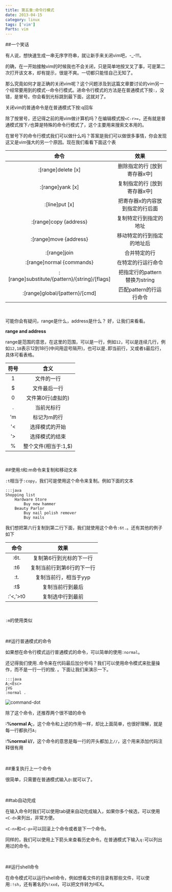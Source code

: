 ```yaml
---
title: 第五章:命令行模式
date: 2013-04-15
category: linux
tags: ['vim']
Parts: vim
---
```


##一个笑话

有人说，想快速生成一串无序字符串，就让新手来关闭vim吧，-_-!!!。
<!-- excerpt -->

的确，在一开始接触vim的时候我也不会关闭，只是简单地按叉叉了事，可是第二次打开该文本，却有提示，很是不爽。一切都只能怪自己无知了。

那么究竟如何才是正确的关闭vim呢？这个问题涉及到这篇文章要讨论的vim另一个经常要用到的模式--命令行模式。进命令行模式的方法是在普通模式下按`:`，没错，是冒号。你会看到光标跳到最下面，这就对了。

<p class="info">关闭vim的普通命令是在普通模式下按:q回车</p>


除了按冒号，还记得之前的用vim做计算机吗？在编辑模式按`<C-r>=`，还有就是普通模式按下`/`也算是特殊的命令行模式了，这个主要用来搜索文本用的。

在冒号下的命令行模式我们可以做什么吗？答案是我们可以做很多事情，你会发现这又是vim强大的另一个原因。现在我们看看下面这个表

命令|效果
:-----:|:-----:
:[range]delete [x]        |删除指定的行 [放到寄存器x中]
:[range]yank [x]          |复制指定的行 [放到寄存器x中]
:[line]put [x]            |把寄存器x的内容放到指定的行后面
:[range]copy {address}    |复制特定行到指定的地址
:[range]move {address}    |移动特定的行到指定的地址后
:[range]join              |合并特定的行
:[range]normal {commands} |在特定的行运行命令
:[range]substitute/{pattern}/{string}/[flags] |把指定行的pattern替换为string
:[range]global/{pattern}/[cmd] |匹配pattern的行运行命令

<br/>

可能你会有疑问，range是什么，address是什么？ 好，让我们来看看。

**range and address**

range是范围的意思，在这里的范围，可以是一行，例如`12`，可以是连续几行，例如`12,18`表示12到18行(中间用逗号隔开)，也可以是`.`即当前行，又或者`$`最后行，具体可看表格。

符号|含义
:-----:|:-----:
1 |文件的一行
$ |文件最后一行
0 |文件第0行(虚拟的)
. |当前光标行
'm|标记为m的行
'<|选择模式的开始
'>|选择模式的结束
% |整个文件(相当于:1,$)

<br/>

##使用:t和:m命令来复制和移动文本

`:t`相当于`:copy`，我们可是使用这个命令来复制。例如下面的文本

    :::java
    Shopping list
    	Hardware Store
    		Buy new hammer
    	Beauty Parlor
    		Buy nail polish remover
    		Buy nails

我们想把第六行复制到第二行下面，我们就使用这个命令`:6t.`。还有其他的例子如下

命令 |效果
:-----:|:-----:
:6t.    |复制第6行到光标的下一行
:t6     |复制当前行到第6行的下一行
:t.     |复制当前行，相当于yyp
:t$     |复制当前行到最后
:'<,'>t0|复制选中行到最前

<br/>

`:m`的使用类似

<br/>

##运行普通模式的命令

如果想在命令行模式运行普通模式的命令，可以简单的使用`:normal`。

还记得我们使用`.`命令来在代码最后加分号吗？我们可以使用命令模式来批量操作，而不是一行一行的按. 。下面让我们来演示一下。

    :::java
    A;<Esc>
    jVG
    :normal .

![command-dot]({filename}/images/forvim/chapter-v/command-dot.gif)

除了这个命令，还推荐两个很不错的命令

**:%normal A;**，这个命令和上述的作用一样，却比上面简单，也很好理解，就是每一行都执行`A;`

**:%normal i//**，这个命令的意思是每一行的开头都加上`//`，这个用来添加代码注释很有用

<br/>

##重复执行上一个命令

很简单，只需要在普通模式输入`@:`就可以了。

<br/>

##tab自动完成

在输入命令时我们可以使用tab键来自动完成输入，如果你多个候选，可以使用`<C-d>`来列出，非常方便。

`<C-n>`和`<C-p>`可以回滚上个命令或者是下一个命令。

同样的，我们可以使用上下箭头来查看历史命令。在普通模式下输入`q:`可以列出用过的命令。

<br/>

##运行shell命令

在命令模式可以运行shell命令，例如想看文件的目录有那些文件，可以使用`:!sh`，还有著名的`%!xxd`，可以把文件转为HEX。
